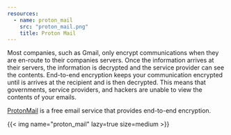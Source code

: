 ```yaml
---
resources:
  - name: proton_mail
    src: "proton_mail.png"
    title: Proton Mail
---
```


Most companies, such as Gmail, only encrypt communications when they are
en-route to their companies servers. Once the information arrives at their servers,
the information is decrypted and the service provider can see the contents.
End-to-end encryption keeps your communication encrypted until is arrives at
the recipient and is then decrypted. This means that governments, service providers,
and hackers are unable to view the contents of your emails.

[ProtonMail](https://protonmail.com/) is a free email service that provides
end-to-end encryption.

{{< img name="proton_mail" lazy=true size=medium >}}
